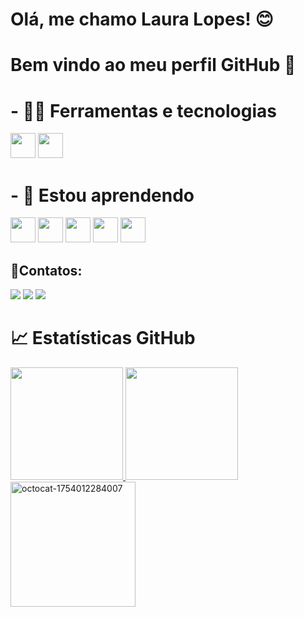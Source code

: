 # Olá, me chamo Laura Lopes! 😊
# Bem vindo ao meu perfil GitHub 👋

# - 🔨🔧 Ferramentas e tecnologias
<img loading="lazy" src="https://cdn.jsdelivr.net/gh/devicons/devicon/icons/git/git-original.svg" width="40" height="40"/>            <img src="https://cdn.jsdelivr.net/gh/devicons/devicon@latest/icons/oracle/oracle-original.svg" width="40" height="40" />

# - 🌱 Estou aprendendo

<img src="https://cdn.jsdelivr.net/gh/devicons/devicon@latest/icons/java/java-original.svg" width="40" height="40" />  <img src="https://cdn.jsdelivr.net/gh/devicons/devicon@latest/icons/python/python-original.svg" width="40" height="40" />   <img src="https://cdn.jsdelivr.net/gh/devicons/devicon@latest/icons/javascript/javascript-original.svg" width="40" height="40" />   <img src="https://cdn.jsdelivr.net/gh/devicons/devicon@latest/icons/html5/html5-original.svg" width="40" height="40" />  <img src="https://cdn.jsdelivr.net/gh/devicons/devicon@latest/icons/css3/css3-original.svg" width="40" height="40" />
          
## 📱Contatos:
<div>
<a href="https://www.instagram.com/lauralopes.cruz/?next=%2F" target="_blank"><img loading="lazy" src="https://img.shields.io/badge/-Instagram-%23E4405F?style=for-the-badge&logo=instagram&logoColor=white" target="_blank"></a>
<a href = "lauralopess2006@gmail.com"><img loading="lazy" src="https://img.shields.io/badge/Gmail-D14836?style=for-the-badge&logo=gmail&logoColor=white" target="_blank"></a>
<a href="https://www.linkedin.com/in/laura-lopes-a5937a353/" target="_blank"><img loading="lazy" src="https://img.shields.io/badge/-LinkedIn-%230077B5?style=for-the-badge&logo=linkedin&logoColor=white" target="_blank"></a>   
</div>

# 📈 Estatísticas GitHub

<div>
<a href="https://github.com/Laura853">
<img loading="lazy" height="180em" src="https://github-readme-stats.vercel.app/api/top-langs/?username=Laura853&layout=compact&langs_count=7&theme=dracula"/>
<img loading="lazy" height="180em" src="https://github-readme-stats.vercel.app/api?username=Laura853&show_icons=true&theme=dracula&include_all_commits=true&count_private=true"/>
</div>

<img width="200" height="200" alt="octocat-1754012284007" src="https://github.com/user-attachments/assets/ec0c1bbb-14e7-4409-9875-a8386510714c" />
